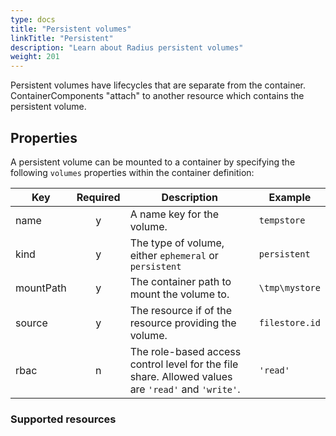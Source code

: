 ```yaml
---
type: docs
title: "Persistent volumes"
linkTitle: "Persistent"
description: "Learn about Radius persistent volumes"
weight: 201
---
```


Persistent volumes have lifecycles that are separate from the container. ContainerComponents "attach" to another resource which contains the persistent volume.

## Properties

A persistent volume can be mounted to a container by specifying the following `volumes` properties within the container definition:

| Key  | Required | Description | Example |
|------|:--------:|-------------|---------|
| name | y | A name key for the volume. | `tempstore`
| kind | y | The type of volume, either `ephemeral` or `persistent` | `persistent`
| mountPath | y | The container path to mount the volume to. | `\tmp\mystore`
| source | y | The resource if of the resource providing the volume. | `filestore.id`
| rbac | n | The role-based access control level for the file share. Allowed values are `'read'` and `'write'`. | `'read'`

### Supported resources

